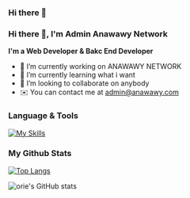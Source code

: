 ### Hi there 👋

### Hi there 👋, I'm Admin Anawawy Network

**I'm a Web Developer & Bakc End Developer**

- 🔭 I’m currently working on ANAWAWY NETWORK
- 🌱 I’m currently learning what i want
- 👯 I’m looking to collaborate on anybody
- ✉️ You can contact me at admin@anawawy.com


### Language & Tools
[![My Skills](https://skillicons.dev/icons?i=vscode,php,js,ts,python,jquery,angular,vue,nodejs,react,css,bootstrap,laravel,wordpress,mysql,postgres,sqlite,gcp,git,github,gitlab,stackoverflow,aws,azure)](https://skillicons.dev)

### My Github Stats

[![Top Langs](https://github-readme-stats.vercel.app/api/top-langs/?username=anawawy&layout=compact&theme=tokyonight)](https://github.com/anawawy/github-readme-stats)

![orie's GitHub stats](https://github-readme-stats.vercel.app/api?username=anawawy&show_icons=true&theme=tokyonight)

<!--
**aanawawy/aanawawy** is a ✨ _special_ ✨ repository because its `README.md` (this file) appears on your GitHub profile.

Here are some ideas to get you started:

- 🔭 I’m currently working on ...
- 🌱 I’m currently learning ...
- 👯 I’m looking to collaborate on ...
- 🤔 I’m looking for help with ...
- 💬 Ask me about ...
- 📫 How to reach me: ...
- 😄 Pronouns: ...
- ⚡ Fun fact: ...
-->


<!--
**anawawy/anawawy** is a ✨ _special_ ✨ repository because its `README.md` (this file) appears on your GitHub profile.

Here are some ideas to get you started:

- 🔭 I’m currently working on ...
- 🌱 I’m currently learning ...
- 👯 I’m looking to collaborate on ...
- 🤔 I’m looking for help with ...
- 💬 Ask me about ...
- 📫 How to reach me: ...
- 😄 Pronouns: ...
- ⚡ Fun fact: ...
-->
